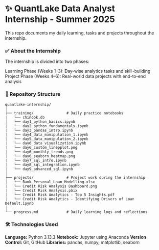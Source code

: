 # ✨ QuantLake Data Analyst Internship - Summer 2025

This repo documents my daily learning, tasks and projects throughout the internship.

### ✅ About the Internship

The internship is divided into two phases:

Learning Phase (Weeks 1–3): Day-wise analytics tasks and skill-building
Project Phase (Weeks 4–6): Real-world data projects with end-to-end analysis

### 📁 Repository Structure

```
quantlake-internship/
│
├── training/               # Daily practice notebooks
|   └── chinook.db
│   └── day1_python_basics.ipynb
|   └── day2_python_fundamentals.ipynb
|   └── day3_pandas_intro.ipynb
|   └── day4_data_manipulation_1.ipynb
|   └── day5_data_manipulation_2.ipynb
|   └── day6_data_visualization.ipynb
|   └── day6_custom_linepplot.png
|   └── day6_monthly_trends.png
|   └── day6_seaborn_heatmap.png
|   └── day7_sql_intro.ipynb
|   └── day8_sql_integration.ipynb
|   └── day9_advanced_sql.ipynb
│
├── projects/               # Project work during the internship
|   └── Bank_Personal_Loan_Modelling.xlsx
|   └── Credit Risk Analysis Dashboard.png
|   └── Credit Risk Analysis.pbix
|   └── Credit Risk Analytics - Top 5 Insights.pdf
|   └── Credit Risk Analytics - Identifying Drivers of Loan Default.ipynb
│
└── progress.md             # Daily learning logs and reflections
```

### 🛠️ Technologies Used

**Language:** Python 3.13.3
**Notebook:** Jupyter using Anaconda
**Version Control:** Git, GitHub
**Libraries:** pandas, numpy, matplotlib, seaborn
